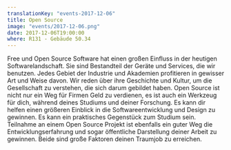 ```yaml
---
translationKey: "events-2017-12-06"
title: Open Source
image: "events/2017-12-06.png"
date: 2017-12-06T19:00:00
where: R131 - Gebäude 50.34
---
```

Free und Open Source Software hat einen großen Einfluss in der heutigen Softwarelandschaft. Sie sind Bestandteil der Geräte und Services, die wir benutzen. Jedes Gebiet der Industrie und Akademien profitieren in gewisser Art und Weise davon. Wir reden über ihre Geschichte und Kultur, um die Gesellschaft zu verstehen, die sich darum gebildet haben. Open Source ist nicht nur ein Weg für Firmen Geld zu verdienen, es ist auch ein Werkzeug für dich, während deines Studiums und deiner Forschung. Es kann dir helfen einen größeren Einblick in die Softwareentwicklung und Design zu gewinnen. Es kann ein praktisches Gegenstück zum Studium sein. Teilnahme an einem Open Source Projekt ist ebenfalls ein guter Weg die Entwicklungserfahrung und sogar öffentliche Darstellung deiner Arbeit zu gewinnen. Beide sind große Faktoren deinen Traumjob zu erreichen.
